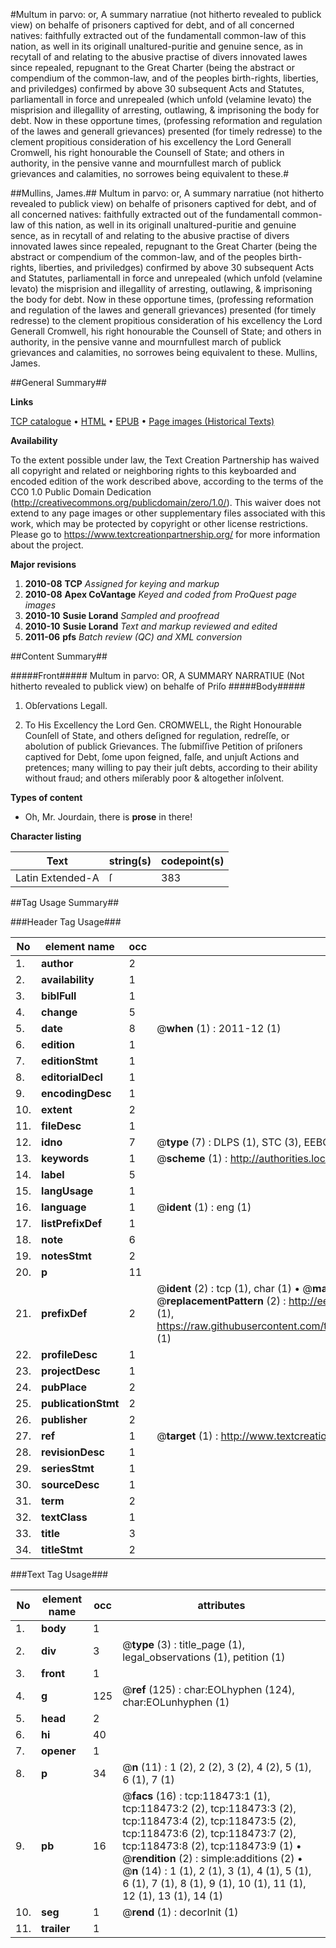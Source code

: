 #Multum in parvo: or, A summary narratiue (not hitherto revealed to publick view) on behalfe of prisoners captived for debt, and of all concerned natives: faithfully extracted out of the fundamentall common-law of this nation, as well in its originall unaltured-puritie and genuine sence, as in recytall of and relating to the abusive practise of divers innovated lawes since repealed, repugnant to the Great Charter (being the abstract or compendium of the common-law, and of the peoples birth-rights, liberties, and priviledges) confirmed by above 30 subsequent Acts and Statutes, parliamentall in force and unrepealed (which unfold (velamine levato) the misprision and illegallity of arresting, outlawing, & imprisoning the body for debt. Now in these opportune times, (professing reformation and regulation of the lawes and generall grievances) presented (for timely redresse) to the clement propitious consideration of his excellency the Lord Generall Cromwell, his right honourable the Counsell of State; and others in authority, in the pensive vanne and mournfullest march of publick grievances and calamities, no sorrowes being equivalent to these.#

##Mullins, James.##
Multum in parvo: or, A summary narratiue (not hitherto revealed to publick view) on behalfe of prisoners captived for debt, and of all concerned natives: faithfully extracted out of the fundamentall common-law of this nation, as well in its originall unaltured-puritie and genuine sence, as in recytall of and relating to the abusive practise of divers innovated lawes since repealed, repugnant to the Great Charter (being the abstract or compendium of the common-law, and of the peoples birth-rights, liberties, and priviledges) confirmed by above 30 subsequent Acts and Statutes, parliamentall in force and unrepealed (which unfold (velamine levato) the misprision and illegallity of arresting, outlawing, & imprisoning the body for debt. Now in these opportune times, (professing reformation and regulation of the lawes and generall grievances) presented (for timely redresse) to the clement propitious consideration of his excellency the Lord Generall Cromwell, his right honourable the Counsell of State; and others in authority, in the pensive vanne and mournfullest march of publick grievances and calamities, no sorrowes being equivalent to these.
Mullins, James.

##General Summary##

**Links**

[TCP catalogue](http://www.ota.ox.ac.uk/tcp/)  • 
[HTML](http://tei.it.ox.ac.uk/tcp/Texts-HTML/free/A89/A89407.html)  • 
[EPUB](http://tei.it.ox.ac.uk/tcp/Texts-EPUB/free/A89/A89407.epub) • 
[Page images (Historical Texts)](https://historicaltexts.jisc.ac.uk/eebo-99866208e)

**Availability**

To the extent possible under law, the Text Creation Partnership has waived all copyright and related or neighboring rights to this keyboarded and encoded edition of the work described above, according to the terms of the CC0 1.0 Public Domain Dedication (http://creativecommons.org/publicdomain/zero/1.0/). This waiver does not extend to any page images or other supplementary files associated with this work, which may be protected by copyright or other license restrictions. Please go to https://www.textcreationpartnership.org/ for more information about the project.

**Major revisions**

1. __2010-08__ __TCP__ *Assigned for keying and markup*
1. __2010-08__ __Apex CoVantage__ *Keyed and coded from ProQuest page images*
1. __2010-10__ __Susie Lorand__ *Sampled and proofread*
1. __2010-10__ __Susie Lorand__ *Text and markup reviewed and edited*
1. __2011-06__ __pfs__ *Batch review (QC) and XML conversion*

##Content Summary##

#####Front#####
Multum in parvo: OR, A SUMMARY NARRATIUE (Not hitherto revealed to publick view) on behalfe of Priſo
#####Body#####

1. Obſervations Legall.

1. To His Excellency the Lord Gen. CROMWELL, the Right Honourable Counſell of State, and others deſigned for regulation, redreſſe, or abolution of publick Grievances.
The ſubmiſſive Petition of priſoners captived for Debt, ſome upon feigned, falſe, and unjuſt Actions and pretences; many willing to pay their juſt debts, according to their ability without fraud; and others miſerably poor & altogether inſolvent.

**Types of content**

  * Oh, Mr. Jourdain, there is **prose** in there!

**Character listing**


|Text|string(s)|codepoint(s)|
|---|---|---|
|Latin Extended-A|ſ|383|

##Tag Usage Summary##

###Header Tag Usage###

|No|element name|occ|attributes|
|---|---|---|---|
|1.|__author__|2||
|2.|__availability__|1||
|3.|__biblFull__|1||
|4.|__change__|5||
|5.|__date__|8| @__when__ (1) : 2011-12 (1)|
|6.|__edition__|1||
|7.|__editionStmt__|1||
|8.|__editorialDecl__|1||
|9.|__encodingDesc__|1||
|10.|__extent__|2||
|11.|__fileDesc__|1||
|12.|__idno__|7| @__type__ (7) : DLPS (1), STC (3), EEBO-CITATION (1), PROQUEST (1), VID (1)|
|13.|__keywords__|1| @__scheme__ (1) : http://authorities.loc.gov/ (1)|
|14.|__label__|5||
|15.|__langUsage__|1||
|16.|__language__|1| @__ident__ (1) : eng (1)|
|17.|__listPrefixDef__|1||
|18.|__note__|6||
|19.|__notesStmt__|2||
|20.|__p__|11||
|21.|__prefixDef__|2| @__ident__ (2) : tcp (1), char (1)  •  @__matchPattern__ (2) : ([0-9\-]+):([0-9IVX]+) (1), (.+) (1)  •  @__replacementPattern__ (2) : http://eebo.chadwyck.com/downloadtiff?vid=$1&page=$2 (1), https://raw.githubusercontent.com/textcreationpartnership/Texts/master/tcpchars.xml#$1 (1)|
|22.|__profileDesc__|1||
|23.|__projectDesc__|1||
|24.|__pubPlace__|2||
|25.|__publicationStmt__|2||
|26.|__publisher__|2||
|27.|__ref__|1| @__target__ (1) : http://www.textcreationpartnership.org/docs/. (1)|
|28.|__revisionDesc__|1||
|29.|__seriesStmt__|1||
|30.|__sourceDesc__|1||
|31.|__term__|2||
|32.|__textClass__|1||
|33.|__title__|3||
|34.|__titleStmt__|2||


###Text Tag Usage###

|No|element name|occ|attributes|
|---|---|---|---|
|1.|__body__|1||
|2.|__div__|3| @__type__ (3) : title_page (1), legal_observations (1), petition (1)|
|3.|__front__|1||
|4.|__g__|125| @__ref__ (125) : char:EOLhyphen (124), char:EOLunhyphen (1)|
|5.|__head__|2||
|6.|__hi__|40||
|7.|__opener__|1||
|8.|__p__|34| @__n__ (11) : 1 (2), 2 (2), 3 (2), 4 (2), 5 (1), 6 (1), 7 (1)|
|9.|__pb__|16| @__facs__ (16) : tcp:118473:1 (1), tcp:118473:2 (2), tcp:118473:3 (2), tcp:118473:4 (2), tcp:118473:5 (2), tcp:118473:6 (2), tcp:118473:7 (2), tcp:118473:8 (2), tcp:118473:9 (1)  •  @__rendition__ (2) : simple:additions (2)  •  @__n__ (14) : 1 (1), 2 (1), 3 (1), 4 (1), 5 (1), 6 (1), 7 (1), 8 (1), 9 (1), 10 (1), 11 (1), 12 (1), 13 (1), 14 (1)|
|10.|__seg__|1| @__rend__ (1) : decorInit (1)|
|11.|__trailer__|1||
